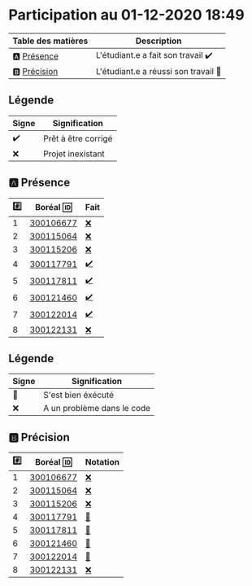 # Participation au 01-12-2020 18:49

| Table des matières            | Description                                             |
|-------------------------------|---------------------------------------------------------|
| :a: [Présence](#a-présence)   | L'étudiant.e a fait son travail    :heavy_check_mark:   |
| :b: [Précision](#b-précision) | L'étudiant.e a réussi son travail  :tada:               |

## Légende

| Signe              | Signification                 |
|--------------------|-------------------------------|
| :heavy_check_mark: | Prêt à être corrigé           |
| :x:                | Projet inexistant             |

## :a: Présence

|:hash:| Boréal :id:                | Fait               |
|------|----------------------------|--------------------|
| 1 | [300106677](../b300106677.py) | [:x:](Execution.md#etudiant-300106677) |
| 2 | [300115064](../b300115064.py) | [:x:](Execution.md#etudiant-300115064) |
| 3 | [300115206](../b300115206.py) | [:x:](Execution.md#etudiant-300115206) |
| 4 | [300117791](../b300117791.py) | [:heavy_check_mark:](Execution.md#etudiant-300117791) |
| 5 | [300117811](../b300117811.py) | [:heavy_check_mark:](Execution.md#etudiant-300117811) |
| 6 | [300121460](../b300121460.py) | [:heavy_check_mark:](Execution.md#etudiant-300121460) |
| 7 | [300122014](../b300122014.py) | [:heavy_check_mark:](Execution.md#etudiant-300122014) |
| 8 | [300122131](../b300122131.py) | [:x:](Execution.md#etudiant-300122131) |

## Légende

| Signe              | Signification                 |
|--------------------|-------------------------------|
| :tada:             | S'est bien éxécuté            |
| :x:                | A un problème dans le code    |

## :b: Précision

|:hash:| Boréal :id:                |  Notation         |
|------|----------------------------|-------------------|
| 1 | [300106677](../b300106677.py) | [:x:](Execution.md#etudiant-300106677) |
| 2 | [300115064](../b300115064.py) | [:x:](Execution.md#etudiant-300115064) |
| 3 | [300115206](../b300115206.py) | [:x:](Execution.md#etudiant-300115206) |
| 4 | [300117791](../b300117791.py) | [:tada:](Execution.md#etudiant-300117791) |
| 5 | [300117811](../b300117811.py) | [:tada:](Execution.md#etudiant-300117811) |
| 6 | [300121460](../b300121460.py) | [:tada:](Execution.md#etudiant-300121460) |
| 7 | [300122014](../b300122014.py) | [:tada:](Execution.md#etudiant-300122014) |
| 8 | [300122131](../b300122131.py) | [:x:](Execution.md#etudiant-300122131) |
